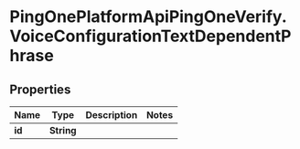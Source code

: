 # PingOnePlatformApiPingOneVerify.VoiceConfigurationTextDependentPhrase

## Properties

Name | Type | Description | Notes
------------ | ------------- | ------------- | -------------
**id** | **String** |  | 



